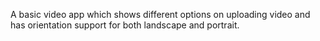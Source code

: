 A basic video app which shows different options on uploading video and has orientation support for both landscape and portrait.
